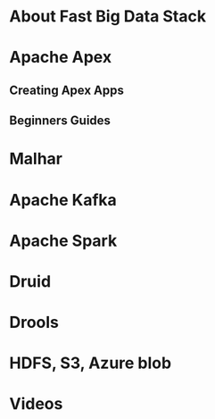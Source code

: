 # About Fast Big Data Stack
# Apache Apex
## Creating Apex Apps
## Beginners Guides
# Malhar
# Apache Kafka
# Apache Spark
# Druid
# Drools
# HDFS, S3, Azure blob
# Videos
